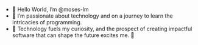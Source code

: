 - 👋 Hello World, I’m @moses-lm
- 🌱 I’m passionate about technology and on a journey to learn the intricacies of programming.
- 👀 Technology fuels my curiosity, and the prospect of creating impactful software that can shape the future excites me. 🚀 

<!---
moses-lm/moses-lm is a ✨ special ✨ repository because its `README.md` (this file) appears on your GitHub profile.
You can click the Preview link to take a look at your changes.
--->
